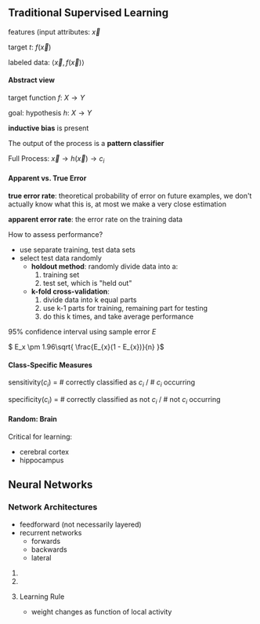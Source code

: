 ## Traditional Supervised Learning

features (input attributes: $\vec{x}$ 

target $t$: $f(\vec{x})$

labeled data: $\langle\vec{x}, f(\vec{x})\rangle$



#### Abstract view

target function $f$: $X \rightarrow Y$

goal: hypothesis $h$: $X \rightarrow Y$

**inductive bias** is present 



The output of the process is a **pattern classifier**

Full Process: $\vec{x} \rightarrow h(\vec{x}) \rightarrow c_i$



#### Apparent vs. True Error

**true error rate**: theoretical probability of error on future examples, we don't actually know what this is, at most we make a very close estimation

**apparent error rate**: the error rate on the training data

How to assess performance?

- use separate training, test data sets
- select test data randomly
  - **holdout method**: randomly divide data into a:
    1. training set
    2. test set, which is "held out"
  - **k-fold cross-validation**:
    1. divide data into k equal parts
    2. use k-1 parts for training, remaining part for testing
    3. do this k times, and take average performance

95% confidence interval using sample error $E$

$ E_x \pm 1.96\sqrt{ \frac{E_{x}(1 - E_{x})}{n} }$



#### Class-Specific Measures

sensitivity($c_i$)  = # correctly classified as $c_i$ / # $c_i$ occurring

specificity($c_i$) = # correctly classified as not $c_i$ / # not $c_i$ occurring



#### Random: Brain

Critical for learning:

- cerebral cortex
- hippocampus



## Neural Networks

### **Network Architectures**

- feedforward (not necessarily layered)
- recurrent networks
  - forwards
  - backwards
  - lateral

1. 

2. 
3. Learning Rule
   - weight changes as function of local activity